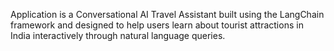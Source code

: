 Application is a Conversational AI Travel Assistant built using the LangChain framework and designed to help users learn about tourist attractions in India interactively through natural language queries.
